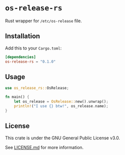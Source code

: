 # `os-release-rs`

Rust wrapper for `/etc/os-release` file.

## Installation

Add this to your `Cargo.toml`:

```toml
[dependencies]
os-release-rs = "0.1.0"
```

## Usage

```rust
use os_release_rs::OsRelease;

fn main() {
    let os_release = OsRelease::new().unwrap();
    println!("I use {} btw!", os_release.name);
}
```

## License

This crate is under the GNU General Public License v3.0.

See [LICENSE.md](LICENSE.md) for more information.

